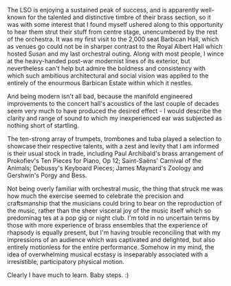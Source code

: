 <!--
.. title: London Symphony Orchestra's Brass Ensemble
.. slug: london-symphony-orchestras-brass-ensemble
.. date: 2007-03-19 23:59:37-05:00
.. tags: media,theater,orchestra,music
-->

The LSO is enjoying a sustained peak of success, and is apparently
well-known for the talented and distinctive timbre of their brass
section, so it was with some interest that I found myself ushered along
to this opportunity to hear them strut their stuff from centre stage,
unencumbered by the rest of the orchestra. It was my first visit to the
2,000 seat Barbican Hall, which as venues go could not be in sharper
contrast to the Royal Albert Hall which hosted Susan and my last
orchestral outing. Along with most people, I wince at the heavy-handed
post-war modernist lines of its exterior, but nevertheless can't help
but admire the boldness and consistency with which such ambitious
architectural and social vision was applied to the entirely of the
enourmous Barbican Estate within which it nestles.

And being modern isn't all bad, because the manifold engineered
improvements to the concert hall's acoustics of the last couple of
decades seem very much to have produced the desired effect - I would
describe the clarity and range of sound to which my inexperienced ear
was subjected as nothing short of startling.

The ten-strong array of trumpets, trombones and tuba played a selection
to showcase their respective talents, with a zest and levity that I am
informed is their usual stock in trade, including Paul Archibald's brass
arrangement of Prokofiev's Ten Pieces for Piano, Op 12; Saint-Saëns'
Carnival of the Animals; Debussy's Keyboard Pieces; James Maynard's
Zoology and Gershwin's Porgy and Bess.

Not being overly familiar with orchestral music, the thing that struck
me was how much the exercise seemed to celebrate the precision and
craftsmanship that the musicians could bring to bear on the reproduction
of the music, rather than the sheer visceral joy of the music itself
which so predominag tes at a pop gig or night club. I'm told in no
uncertain terms by those with more experience of brass ensembles that
the experience of rhapsody is equally present, but I'm having trouble
reconciling that with my impressions of an audience which was captivated
and delighted, but also entirely motionless for the entire performance.
Somehow in my mind, the idea of overwhelming musical ecstasy is
inseparably associated with a irresistible, participatory physical
motion.

Clearly I have much to learn. Baby steps. :)
